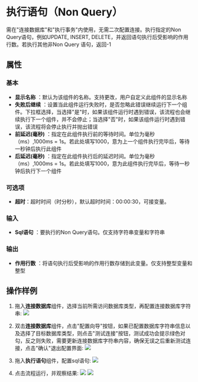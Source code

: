 # 执行语句（Non Query）

需在&quot;连接数据库&quot;和&quot;执行事务&quot;内使用，无需二次配置连接。执行指定的Non Query语句，例如UPDATE, INSERT, DELETE，并返回语句执行后受影响的作用行数。若执行其他非Non Query 语句，返回-1

## 属性

### 基本

- **显示名称** ：默认为该组件的名称。支持更改，用户自定义此组件的显示名称
- **失败后继续** ：设置当此组件运行失败时，是否忽略此错误继续运行下一个组件。下拉框选择，当选择"是"时，如果该组件运行时遇到错误，该流程也会继续执行下一个组件，并不会停止；当选择"否"时，如果该组件运行时遇到错误，该流程将会停止执行并抛出错误
- **前延迟(毫秒)** ：指定在此组件执行前的等待时间。单位为毫秒（ms）,1000ms = 1s。若此处填写1000，意为上一个组件执行完毕后，等待一秒钟后执行此组件
- **后延迟(毫秒)** ：指定在此组件执行后的延迟时间。单位为毫秒（ms）,1000ms = 1s。若此处填写1000，意为此组件执行完毕后，等待一秒钟后执行下一个组件

### 可选项

- **超时**：超时时间（时分秒），默认超时时间：00:00:30，可接变量。

### 输入

- **Sql语句** ：要执行的Non Query语句。仅支持字符串变量和字符串

### 输出

- **作用行数** ：将语句执行后受影响的作用行数存储到此变量。仅支持整型变量和整型

## 操作样例

1. 拖入**连接数据库**组件，选择当前所需访问数据库类型，再配置连接数据库字符串:
![](https://docimages.blob.core.chinacloudapi.cn/images/Activities/connect_db1.png)

2. 双击**连接数据库**组件，点击"配置向导"按钮，如果已配置数据库字符串信息以及选择了目标数据库类型，则点击"测试连接"按钮，测试成功会提示绿色对勾，反之则失败，需要更新连接数据库字符串内容，确保无误之后重新测试连接，点击"确认"退出配置界面:
![](https://docimages.blob.core.chinacloudapi.cn/images/Activities/connect_db2.png)

3. 拖入**执行语句**组件，配置sql语句:
![](https://docimages.blob.core.chinacloudapi.cn/images/Activities/connect_db7.png)

4. 点击流程运行，并观察结果:
![](https://docimages.blob.core.chinacloudapi.cn/images/Activities/connect_db8.png)
![](https://docimages.blob.core.chinacloudapi.cn/images/Activities/connect_db9.png)
